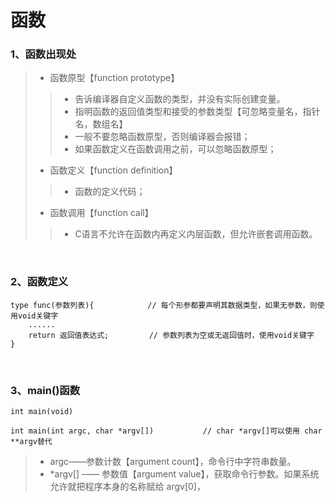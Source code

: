 # 函数

### 1、函数出现处

>* 函数原型【function prototype】
>>* 告诉编译器自定义函数的类型，并没有实际创建变量。
>>* 指明函数的返回值类型和接受的参数类型【可忽略变量名，指针名，数组名】
>>* 一般不要忽略函数原型，否则编译器会报错；
>>* 如果函数定义在函数调用之前，可以忽略函数原型；
>* 函数定义【function definition】
>>* 函数的定义代码；
>* 函数调用【function call】
>>* C语言不允许在函数内再定义内层函数，但允许嵌套调用函数。

<br>

### 2、函数定义
```
type func(参数列表){            // 每个形参都要声明其数据类型，如果无参数，则使用void关键字
    ......
    return 返回值表达式;         // 参数列表为空或无返回值时，使用void关键字
}
```

<br>

### 3、main()函数
```
int main(void)
```
```
int main(int argc, char *argv[])           // char *argv[]可以使用 char **argv替代
```

>* argc——参数计数【argument count】，命令行中字符串数量。
>* *argv[] —— 参数值【argument value】，获取命令行参数。如果系统允许就把程序本身的名称赋给 argv[0]，




